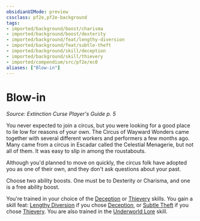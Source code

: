 ```yaml
---
obsidianUIMode: preview
cssclass: pf2e,pf2e-background
tags:
- imported/background/boost/charisma
- imported/background/boost/dexterity
- imported/background/feat/lengthy-diversion
- imported/background/feat/subtle-theft
- imported/background/skill/deception
- imported/background/skill/thievery
- imported/compendium/src/pf2e/ec0
aliases: ["Blow-in"]
---
```

# Blow-in
*Source: Extinction Curse Player's Guide p. 5*  

You never expected to join a circus, but you were looking for a good place to lie low for reasons of your own. The Circus of Wayward Wonders came together with several different workers and performers a few months ago. Many came from a circus in Escadar called the Celestial Menagerie, but not all of them. It was easy to slip in among the roustabouts.

Although you'd planned to move on quickly, the circus folk have adopted you as one of their own, and they don't ask questions about your past.

Choose two ability boosts. One must be to Dexterity or Charisma, and one is a free ability boost.

You're trained in your choice of the [Deception](../../skills.md#Deception) or [Thievery](../../skills.md#Thievery) skills. You gain a skill feat: [Lengthy Diversion](../../feats/lengthy-diversion.md) if you chose [Deception](../../skills.md#Deception), or [Subtle Theft](../../feats/subtle-theft.md) if you chose [Thievery](../../skills.md#Thievery). You are also trained in the [Underworld Lore](../../skills.md#Lore) skill.